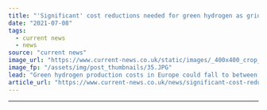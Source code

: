 ```yaml
---
title: "'Significant' cost reductions needed for green hydrogen as grid-connected electrolysers deemed more costly"
date: "2021-07-08"
tags: 
  - current news
  - news
source: "current news"
image_url: "https://www.current-news.co.uk/static/images/_400x400_crop_center-center/EMEC-onshore-substation-and-hydrogen-plant-Caldale-Eday-Credit-Orkney-Sky-Cam-courtesy-of-EMEC.JPG"
image_fp: "/assets/img/post_thumbnails/35.JPG"
lead: "Green hydrogen production costs in Europe could fall to between €2 (£1.72) and €2.5/kg, but hydrogen produced by grid electricity will drive up costs."
article_url: "https://www.current-news.co.uk/news/significant-cost-reductions-needed-for-green-hydrogen-as-grid-connected-electrolysers-deemed-more-costly?utm_source=rss-feeds&utm_medium=rss&utm_campaign=rss"
---
```


---
